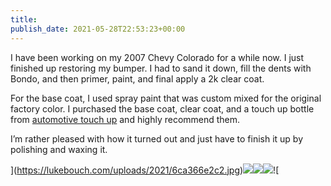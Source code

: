 ```yaml
---
title: 
publish_date: 2021-05-28T22:53:23+00:00
---
```


I have been working on my 2007 Chevy Colorado for a while now. I just finished up restoring my bumper. I had to sand it down, fill the dents with Bondo, and then primer, paint, and final apply a 2k clear coat.

For the base coat, I used spray paint that was custom mixed for the original factory color. I purchased the base coat, clear coat, and a touch up bottle from [automotive touch up](automotivetouchup.com) and highly recommend them.

I’m rather pleased with how it turned out and just have to finish it up by polishing and waxing it.

](https://lukebouch.com/uploads/2021/6ca366e2c2.jpg)![](https://lukebouch.com/uploads/2021/704a9940f4.jpg)![](https://lukebouch.com/uploads/2021/705aec5df6.jpg)![](https://lukebouch.com/uploads/2021/fc7480ec42.jpg)![
